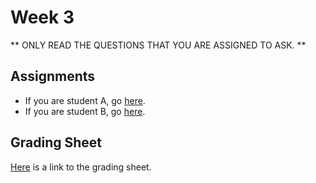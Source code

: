 # Week 3

** ONLY READ THE QUESTIONS THAT YOU ARE ASSIGNED TO ASK. **

## Assignments

* If you are student A, go [here][student-a].
* If you are student B, go [here][student-b].

## Grading Sheet

[Here][grading-sheet] is a link to the grading sheet.

[student-a]: ./questions/w3/w3a.md
[student-b]: ./questions/w3/w3b.md
[grading-sheet]: https://docs.google.com/spreadsheets/d/17KhZzPX8oysrbw7a4z4Z8huayaaTStUWjdRle3nmLC0/edit?usp=sharing
